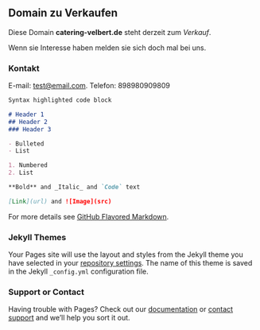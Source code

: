 ## Domain zu Verkaufen

Diese Domain **catering-velbert.de** steht derzeit zum _Verkauf_. 

Wenn sie Interesse haben melden sie sich doch mal bei uns.

### Kontakt

 E-mail: [test@email.com](https://guides.github.com/features/mastering-markdown/).
 Telefon: 898980909809
```markdown
Syntax highlighted code block

# Header 1
## Header 2
### Header 3

- Bulleted
- List

1. Numbered
2. List

**Bold** and _Italic_ and `Code` text

[Link](url) and ![Image](src)
```

For more details see [GitHub Flavored Markdown](https://guides.github.com/features/mastering-markdown/).

### Jekyll Themes

Your Pages site will use the layout and styles from the Jekyll theme you have selected in your [repository settings](https://github.com/Ylva-Soresu/catering-velbert.de/settings/pages). The name of this theme is saved in the Jekyll `_config.yml` configuration file.

### Support or Contact

Having trouble with Pages? Check out our [documentation](https://docs.github.com/categories/github-pages-basics/) or [contact support](https://support.github.com/contact) and we’ll help you sort it out.

